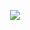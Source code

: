 <p align='center'>
    <img src="https://capsule-render.vercel.app/api?type=waving&color=auto&height=20&section=header&text=Seungho%20Ham&fontSize=90&animation=fadeIn&fontAlignY=38&descAlignY=51&descAlign=62"/>
</p>
